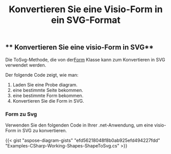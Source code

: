 ﻿---
title: Konvertieren Sie eine Visio-Form in ein SVG-Format
type: docs
weight: 10
url: /de/net/convert-a-visio-shape-to-svg/
description: In diesem Abschnitt wird erläutert, wie Sie eine visio-Form mit Aspose.Diagram in SVG konvertieren.
---
## ** Konvertieren Sie eine visio-Form in SVG**
 Die ToSvg-Methode, die von der[Form](http://www.aspose.com/api/net/diagram/aspose.diagram/shape) Klasse kann zum Konvertieren in SVG verwendet werden.

Der folgende Code zeigt, wie man:

1. Laden Sie eine Probe diagram.
1. eine bestimmte Seite bekommen.
1. eine bestimmte Form bekommen.
1. Konvertieren Sie die Form in SVG.
### **Form zu Svg**
Verwenden Sie den folgenden Code in Ihrer .net-Anwendung, um eine visio-Form in SVG zu konvertieren.

{{< gist "aspose-diagram-gists" "efd56218048f8b0ab925efd494227fdd" "Examples-CSharp-Working-Shapes-ShapeToSvg.cs" >}}

